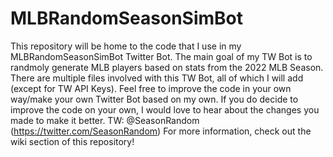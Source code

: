 # MLBRandomSeasonSimBot
This repository will be home to the code that I use in my MLBRandomSeasonSimBot Twitter Bot. The main goal of my TW Bot is to randmoly generate MLB players based on stats from the 2022 MLB Season. There are multiple files involved with this TW Bot, all of which I will add (except for TW API Keys). Feel free to improve the code in your own way/make your own Twitter Bot based on my own. If you do decide to improve the code on your own, I would love to hear about the changes you made to make it better.
TW: @SeasonRandom (https://twitter.com/SeasonRandom)
For more information, check out the wiki section of this repository!
